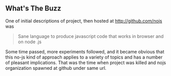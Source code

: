 <link rel="stylesheet" href="/css/markdown.css"></link>

## What's The Buzz

One of initial descriptions of project, then hosted at
http://github.com/nojs was
> Sane language to produce javascript code that works in browser and
  on node .js

Some time passed, more experiments followed, and it became obvious
that this no-js kind of approach applies to a variety of topics and has a
number of pleasant implications. That was the time when project was
killed and nojs organization spawned at github under same url.



